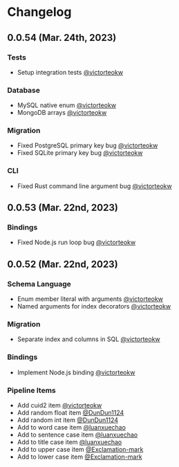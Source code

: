 # Changelog

## 0.0.54 (Mar. 24th, 2023)

### Tests

* Setup integration tests [@victorteokw](https://github.com/victorteokw)

### Database

* MySQL native enum [@victorteokw](https://github.com/victorteokw)
* MongoDB arrays [@victorteokw](https://github.com/victorteokw)

### Migration

* Fixed PostgreSQL primary key bug [@victorteokw](https://github.com/victorteokw)
* Fixed SQLite primary key bug [@victorteokw](https://github.com/victorteokw)

### CLI

* Fixed Rust command line argument bug [@victorteokw](https://github.com/victorteokw)

## 0.0.53 (Mar. 22nd, 2023)

### Bindings

* Fixed Node.js run loop bug [@victorteokw](https://github.com/victorteokw)

## 0.0.52 (Mar. 22nd, 2023)

### Schema Language

* Enum member literal with arguments [@victorteokw](https://github.com/victorteokw)
* Named arguments for index decorators [@victorteokw](https://github.com/victorteokw)

### Migration

* Separate index and columns in SQL [@victorteokw](https://github.com/victorteokw)

### Bindings

* Implement Node.js binding [@victorteokw](https://github.com/victorteokw)

### Pipeline Items

* Add cuid2 item [@victorteokw](https://github.com/victorteokw)
* Add random float item [@DunDun1124](https://github.com/DunDun1124)
* Add random int item [@DunDun1124](https://github.com/DunDun1124)
* Add to word case item [@luanxuechao](https://github.com/luanxuechao)
* Add to sentence case item [@luanxuechao](https://github.com/luanxuechao)
* Add to title case item [@luanxuechao](https://github.com/luanxuechao)
* Add to upper case item [@Exclamation-mark](https://github.com/Exclamation-mark)
* Add to lower case item [@Exclamation-mark](https://github.com/Exclamation-mark)
